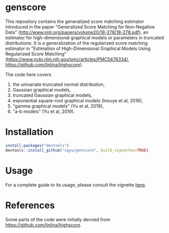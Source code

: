 # genscore
This repository contains the generalized score matching estimator introduced in the paper "Generalized Score Matching for Non-Negative Data" (http://www.jmlr.org/papers/volume20/18-278/18-278.pdf), an estimator for high-dimensional graphical models or parameters in truncated distributions. It is a generalization of the regularized score matching estimator in "Estimation of High-Dimensional Graphical Models Using Regularized Score Matching" (https://www.ncbi.nlm.nih.gov/pmc/articles/PMC5476334/, https://github.com/linlina/highscore).

The code here covers 
1. the univariate truncated normal distribution, 
1. Gaussian graphical models, 
1. truncated Gaussian graphical models, 
1. exponential square-root graphical models (Inouye et al, 2016),
1. "gamma graphical models" (Yu et al, 2019),
1. "a-b models" (Yu et al, 2019).

# Installation
```R
install.packages("devtools")
devtools::install_github("sqyu/genscore", build_vignettes=TRUE)
```

# Usage
For a complete guide to its usage, please consult the vignette [here](vignettes/gen_vignette.Rmd).

# References
Some parts of the code were initially dervied from https://github.com/linlina/highscore.
